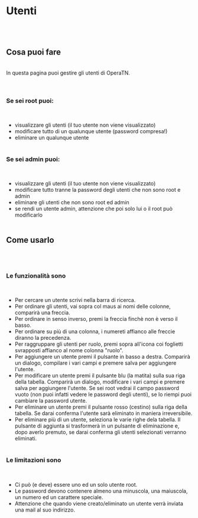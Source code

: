 # Utenti
<br/><br/>

## Cosa puoi fare

<br/>
In questa pagina puoi gestire gli utenti di OperaTN.
<br/><br/><br/>

### Se sei root puoi:
<br/>

- visualizzare gli utenti (il tuo utente non viene visualizzato)
- modificare tutto di un qualunque utente (password compresa!)
- eliminare un qualunque utente
<br/><br/>

### Se sei admin puoi:
<br/>

- visualizzare gli utenti (il tuo utente non viene visualizzato)
- modificare tutto tranne la password degli utenti che non sono root e admin
- eliminare gli utenti che non sono root ed admin
- se rendi un utente admin, attenzione che poi solo lui o il root può modificarlo
<br/><br/>

## Come usarlo
<br/><br/>

### Le funzionalità sono
<br/>

- Per cercare un utente scrivi nella barra di ricerca.
- Per ordinare gli utenti, vai sopra col maus ai nomi delle colonne, comparirà una freccia.
- Per ordinare in senso inverso, premi la freccia finchè non è verso il basso.
- Per ordinare su più di una colonna, i numereti affianco alle freccie diranno la precedenza.
- Per raggruppare gli utenti per ruolo, premi sopra all'icona coi foglietti svrapposti affianco al nome colonna "ruolo".
- Per aggiungere un utente premi il pulsante in basso a destra. Comparirà un dialogo, compilare i vari campi e premere salva per aggiungere l'utente.
- Per modificare un utente premi il pulsante blu (la matita) sulla sua riga della tabella. Comparirà un dialogo, modificare i vari campi e premere salva per aggiungere l'utente. Se sei root vedrai il campo password vuoto (non puoi infatti vedere le password degli utenti), se lo riempi puoi cambiare la password utente.
- Per eliminare un utente premi il pulsante rosso (cestino) sulla riga della tabella. Se darai conferma l'utente sarà eliminato in maniera irreversibile.
- Per eliminare più di un utente, seleziona le varie righe dela tabella. Il pulsante di aggiunta si trasformerà in un pulsante di eliminazione e, dopo averlo premuto, se darai conferma gli utenti selezionati verranno eliminati.
<br/><br/>

### Le limitazioni sono
<br/>

- Ci può (e deve) essere uno ed un solo utente root.
- Le password devono contenere almeno una minuscola, una maiuscola, un numero ed un carattere speciale.
- Attenzione che quando viene creato/eliminato un utente verrà inviata una mail al suo indirizzo.
<br/><br/>